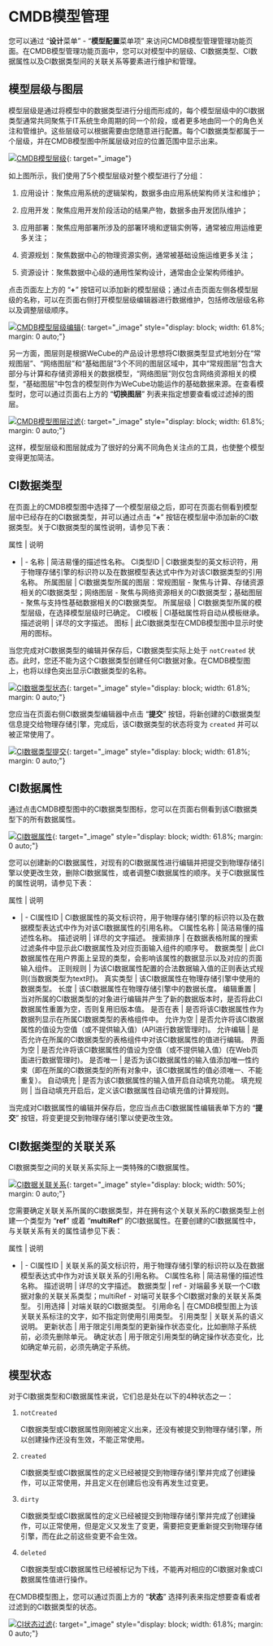 # CMDB模型管理

您可以通过 “**设计**菜单” - “**模型配置**菜单项” 来访问CMDB模型管理管理功能页面。在CMDB模型管理功能页面中，您可以对模型中的层级、CI数据类型、CI数据属性以及CI数据类型间的关联关系等要素进行维护和管理。

## 模型层级与图层

模型层级是通过将模型中的数据类型进行分组而形成的，每个模型层级中的CI数据类型通常共同聚焦于IT系统生命周期的同一个阶段，或者更多地由同一个的角色关注和管维护。这些层级可以根据需要由您随意进行配置。每个CI数据类型都属于一个层级，并在CMDB模型图中所属层级对应的位置范围中显示出来。

[![CMDB模型层级](images/cmdb-model/model-layers.png)](images/cmdb-model/model-layers.png){: target="\_image"}

如上图所示，我们使用了5个模型层级对整个模型进行了分组：

1. 应用设计：聚焦应用系统的逻辑架构，数据多由应用系统架构师关注和维护；

1. 应用开发：聚焦应用开发阶段活动的结果产物，数据多由开发团队维护；

1. 应用部署：聚焦应用部署所涉及的部署环境和逻辑实例等，通常被应用运维更多关注；

1. 资源规划：聚焦数据中心的物理资源实例，通常被基础设施运维更多关注；

1. 资源设计：聚焦数据中心级的通用性架构设计，通常由企业架构师维护。

点击页面左上方的 “**+**” 按钮可以添加新的模型层级；通过点击页面左侧各模型层级的名称，可以在页面右侧打开模型层级编辑器进行数据维护，包括修改层级名称以及调整层级顺序。

[![CMDB模型层级编辑](images/cmdb-model/layer-editor.png)](images/cmdb-model/layer-editor.png){: target="\_image" style="display: block; width: 61.8%; margin: 0 auto;"}

另一方面，图层则是根据WeCube的产品设计思想将CI数据类型显式地划分在“常规图层”、“网络图层”和“基础图层”3个不同的图层区域中，其中“常规图层”包含大部分与计算和存储资源相关的数据模型，“网络图层”则仅包含网络资源相关的模型，“基础图层”中包含的模型则作为WeCube功能运作的基础数据来源。在查看模型时，您可以通过页面右上方的 “**切换图层**” 列表来指定想要查看或过滤掉的图层。

[![CMDB模型图层过滤](images/cmdb-model/perspectives.png)](images/cmdb-model/perspectives.png){: target="\_image" style="display: block; width: 61.8%; margin: 0 auto;"}

这样，模型层级和图层就成为了很好的分离不同角色关注点的工具，也使整个模型变得更加简洁。


## CI数据类型

在页面上的CMDB模型图中选择了一个模型层级之后，即可在页面右侧看到模型层中已经存在的CI数据类型，并可以通过点击 “**+**” 按钮在模型层中添加新的CI数据类型。关于CI数据类型的属性说明，请参见下表：

属性 | 说明
- | -
名称 | 简洁易懂的描述性名称。
CI类型ID | CI数据类型的英文标识符，用于物理存储引擎的标识符以及在数据模型表达式中作为对该CI数据类型的引用名称。
所属图层 | CI数据类型所属的图层：常规图层 - 聚焦与计算、存储资源相关的CI数据类型；网络图层 - 聚焦与网络资源相关的CI数据类型；基础图层 - 聚焦与支持性基础数据相关的CI数据类型。
所属层级 | CI数据类型所属的模型层级，在选择模型层级时已确定。
CI模板  | CI基础属性将自动从模板继承。
描述说明 | 详尽的文字描述。
图标 | 此CI数据类型在CMDB模型图中显示时使用的图标。

当您完成对CI数据类型的编辑并保存后，CI数据类型实际上处于 `notCreated` 状态。此时，您还不能为这个CI数据类型创建任何CI数据对象。在CMDB模型图上，也将以绿色突出显示CI数据类型的名称。

[![CI数据类型状态](images/cmdb-model/ci-type-status.png)](images/cmdb-model/ci-type-status.png){: target="\_image" style="display: block; width: 61.8%; margin: 0 auto;"}

您应当在页面右侧CI数据类型编辑器中点击 “**提交**” 按钮，将新创建的CI数据类型信息提交给物理存储引擎，完成后，该CI数据类型的状态将变为 `created` 并可以被正常使用了。

[![CI数据类型提交](images/cmdb-model/ci-type-submission.png)](images/cmdb-model/ci-type-submission.png){: target="\_image" style="display: block; width: 61.8%; margin: 0 auto;"}


## CI数据属性

通过点击CMDB模型图中的CI数据类型图标，您可以在页面右侧看到该CI数据类型下的所有数据属性。

[![CI数据属性](images/cmdb-model/ci-attributes.png)](images/cmdb-model/ci-attributes.png){: target="\_image" style="display: block; width: 61.8%; margin: 0 auto;"}

您可以创建新的CI数据属性，对现有的CI数据属性进行编辑并把提交到物理存储引擎以使更改生效，删除CI数据属性，或者调整CI数据属性的顺序。关于CI数据属性的属性说明，请参见下表：

属性 | 说明
- | -
CI属性ID | CI数据属性的英文标识符，用于物理存储引擎的标识符以及在数据模型表达式中作为对该CI数据属性的引用名称。
CI属性名称 | 简洁易懂的描述性名称。
描述说明 | 详尽的文字描述。
搜索排序 | 在数据表格附属的搜索过滤条件中显示此CI数据属性及对应页面输入组件的顺序号。
数据类型 | 此CI数据属性在用户界面上呈现的类型，会影响该属性的数据显示以及对应的页面输入组件。
正则规则 | 为该CI数据属性配置的合法数据输入值的正则表达式规则(当数据类型为text时)。
真实类型 | 该CI数据属性在物理存储引擎中使用的数据类型。
长度    | 该CI数据属性在物理存储引擎中的数据长度。
编辑重置 | 当对所属的CI数据类型的对象进行编辑并产生了新的数据版本时，是否将此CI数据属性重置为空，否则复用旧版本值。
是否在表 | 是否将该CI数据属性作为数据列显示在所属CI数据类型的表格组件中。
允许为空 | 是否允许将该CI数据属性的值设为空值（或不提供输入值）(API进行数据管理时)。
允许编辑 | 是否允许在所属的CI数据类型的表格组件中对该CI数据属性的值进行编辑。
界面为空 | 是否允许将该CI数据属性的值设为空值（或不提供输入值）(在Web页面进行数据管理时)。
是否唯一 | 是否为该CI数据属性的输入值添加唯一性约束（即在所属的CI数据类型的所有对象中，该CI数据属性的值必须唯一、不能重复）。
自动填充 | 是否为该CI数据属性的输入值开启自动填充功能。
填充规则 | 当自动填充开启后，定义该CI数据属性自动填充值的计算规则。


当完成对CI数据属性的编辑并保存后，您应当点击CI数据属性编辑表单下方的 “**提交**” 按钮，将变更提交到物理存储引擎以使更改生效。


## CI数据类型的关联关系

CI数据类型之间的关联关系实际上一类特殊的CI数据属性。

[![CI数据关联关系](images/cmdb-model/ci-relationships.png)](images/cmdb-model/ci-relationships.png){: target="\_image" style="display: block; width: 50%; margin: 0 auto;"}

您需要确定关联关系所属的CI数据类型，并在拥有这个关联关系的CI数据类型上创建一个类型为 “**ref**” 或着 “**multiRef**” 的CI数据属性。在要创建的CI数据属性中，与关联关系有关的属性请参见下表：

属性 | 说明
- | -
CI属性ID | 关联关系的英文标识符，用于物理存储引擎的标识符以及在数据模型表达式中作为对该关联关系的引用名称。
CI属性名称 | 简洁易懂的描述性名称。
描述说明 | 详尽的文字描述。
数据类型 | ref - 对端最多关联一个CI数据对象的关联关系类型；multiRef - 对端可关联多个CI数据对象的关联关系类型。
引用选择 | 对端关联的CI数据类型。
引用命名 | 在CMDB模型图上为该关联关系标注的文字，如不指定则使用引用类型。
引用类型 | 关联关系的语义说明。
更新状态 | 用于限定引用类型的更新操作状态变化，比如删除子系统前，必须先删除单元。
确定状态 | 用于限定引用类型的确定操作状态变化，比如确定单元前，必须先确定子系统。


## 模型状态

对于CI数据类型和CI数据属性来说，它们总是处在以下的4种状态之一：

1. `notCreated`

    CI数据类型或CI数据属性刚刚被定义出来，还没有被提交到物理存储引擎，所以创建操作还没有生效，不能正常使用。

1. `created`

    CI数据类型或CI数据属性的定义已经被提交到物理存储引擎并完成了创建操作，可以正常使用，并且定义在创建后也没有再发生过变更。

1. `dirty`

    CI数据类型或CI数据属性的定义已经被提交到物理存储引擎并完成了创建操作，可以正常使用，但是定义又发生了变更，需要把变更重新提交到物理存储引擎，而在此之前这些变更不会生效。

1. `deleted`

    CI数据类型或CI数据属性已经被标记为下线，不能再对相应的CI数据对象或CI数据属性值进行操作。

在CMDB模型图上，您可以通过页面上方的 “**状态**” 选择列表来指定想要查看或者过滤到的CI数据类型的状态。

[![CI状态过滤](images/cmdb-model/ci-status-filter.png)](images/cmdb-model/ci-status-filter.png){: target="\_image" style="display: block; width: 61.8%; margin: 0 auto;"}
